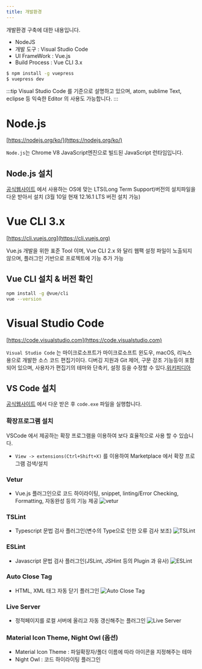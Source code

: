 ```yaml
---
title: 개발환경  
---
```

개발환경 구축에 대한 내용입니다.

* NodeJS
* 개발 도구 : Visual Studio Code
* UI FrameWork : Vue.js
* Build Process : Vue CLI 3.x

```sh
$ npm install -g vuepress 
$ vuepress dev
```

:::tip
Visual Studio Code 를 기준으로 설명하고 있으며,
atom, sublime Text, eclipse 등 익숙한 Editor 의 사용도 가능합니다.
:::

# Node.js 
[https://nodejs.org/ko/](https://nodejs.org/ko/)

```Node.js```는 Chrome V8 JavaScript엔진으로 빌드된 JavaScript 런타임입니다.

## Node.js 설치
[공식웹사이트](https://nodejs.org/ko) 에서 사용하는 OS에 맞는 LTS(Long Term Support)버전의 설치파일을 다운 받아서 설치
(3월 10일 현재 12.16.1 LTS 버전 설치 가능)

# Vue CLI 3.x 
[https://cli.vuejs.org](https://cli.vuejs.org)

Vue.js 개발을 위한 표준 Tool 이며, Vue CLI 2.x 와 달리 웹팩 설정 파일이 노출되지 않으며, 플러그인 기반으로 프로젝트에 기능 추가 가능

## Vue CLI 설치 & 버전 확인
```sh
npm install -g @vue/cli
vue --version
```

# Visual Studio Code
[https://code.visualstudio.com](https://code.visualstudio.com)

```Visual Studio Code``` 는 마이크로소프트가 마이크로소프트 윈도우, macOS, 리눅스용으로 개발한 소스 코드 편집기이다. 디버깅 지원과 Git 제어, 구문 강조 기능등이 포함되어 있으며, 사용자가 편집기의 테마와 단축키, 설정 등을 수정할 수 있다.[위키피디아](https://ko.wikipedia.org/wiki/비주얼_스튜디오_코드)

## VS Code 설치
[공식웹사이트](https://code.visualstudio.com) 에서 다운 받은 후 ```code.exe``` 파일을 실행합니다.

### 확장프로그램 설치
VSCode 에서 제공하는 확장 프로그램을 이용하여 보다 효율적으로 사용 할 수 있습니다.
 - ```View -> extensions(Ctrl+Shift+X)``` 를 이용하여 Marketplace 에서 확장 프로그램 검색/설치
 
### Vetur
 - Vue.js 플러그인으로 코드 하이라이팅, snippet, linting/Error Checking, Formatting, 자동완성 등의 기능 제공
![vetur](/images/dev-tools/vetur.png)

### TSLint
 - Typescript 문법 검사 플러그인(변수의 Type으로 인한 오류 검사 보조)
![TSLint](/images/dev-tools/tslint.png)

### ESLint
 - Javascript 문법 검사 플러그인(JSLint, JSHint 등의 Plugin 과 유사)
![ESLint](/images/dev-tools/eslint.png)

### Auto Close Tag
 - HTML, XML 태그 자동 닫기 플러그인
![Auto Close Tag](/images/dev-tools/autoclose.png)

### Live Server
 - 정적페이지를 로컬 서버에 올리고 자동 갱신해주는 플러그인
![Live Server](/images/dev-tools/liveserver.png)


### Material Icon Theme, Night Owl (옵션)
 - Material Icon Theme : 파일확장자/폴더 이름에 따라 아이콘을 지정해주는 테마
 - Night Owl : 코드 하이라이팅 플러그인



